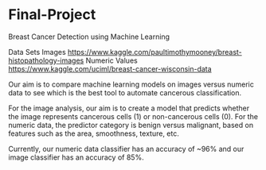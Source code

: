 # Final-Project

Breast Cancer Detection using Machine Learning

Data Sets
Images https://www.kaggle.com/paultimothymooney/breast-histopathology-images
Numeric Values https://www.kaggle.com/uciml/breast-cancer-wisconsin-data

Our aim is to compare machine learning models on images versus numeric data to see which is the best tool to automate cancerous classification. 

For the image analysis, our aim is to create a model that predicts whether the image represents cancerous cells (1) or non-cancerous cells (0). For the numeric data, the predictor category is benign versus malignant, based on features such as the area, smoothness, texture, etc. 

Currently, our numeric data classifier has an accuracy of ~96% and our image classifier has an accuracy of 85%.
